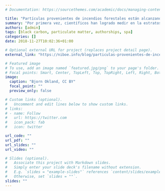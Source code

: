 ```yaml
---
# Documentation: https://sourcethemes.com/academic/docs/managing-content/

title: "Partículas provenientes de incendios forestales están alcanzando la estratosfera"
summary: "Por primera vez, científicos han logrado medir en la estratosfera partículas provenientes de incendios"
authors: [admin]
tags: [black carbon, particulate matter, authorships, spa]
categories: []
date: 2018-11-27T10:02:36+01:00

# Optional external URL for project (replaces project detail page).
external_link: "https://niboe.info/blog/particulas-provenientes-de-incendios-forestales-estan-alcanzando-la-estratosfera/"

# Featured image
# To use, add an image named `featured.jpg/png` to your page's folder.
# Focal points: Smart, Center, TopLeft, Top, TopRight, Left, Right, BottomLeft, Bottom, BottomRight.
image:
  caption: "Bjorn Okland, CC BY"
  focal_point: ""
  preview_only: false

# Custom links (optional).
#   Uncomment and edit lines below to show custom links.
# links:
# - name: Follow
#   url: https://twitter.com
#   icon_pack: fab
#   icon: twitter

url_code: ""
url_pdf: ""
url_slides: ""
url_video: ""

# Slides (optional).
#   Associate this project with Markdown slides.
#   Simply enter your slide deck's filename without extension.
#   E.g. `slides = "example-slides"` references `content/slides/example-slides.md`.
#   Otherwise, set `slides = ""`.
slides: ""
---
```

